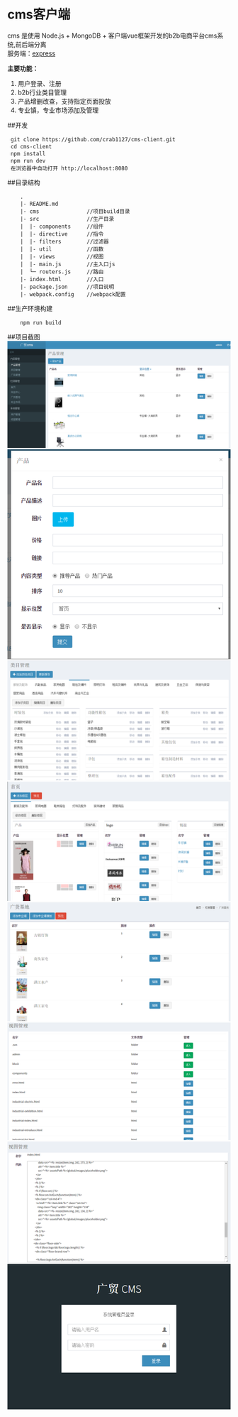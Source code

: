# cms客户端
cms 是使用 Node.js + MongoDB + 客户端vue框架开发的b2b电商平台cms系统,前后端分离  
服务端：[express](https://github.com/crab1127/cms-service)

**主要功能：**  
1. 用户登录、注册
2. b2b行业类目管理
3. 产品增删改查，支持指定页面投放
4. 专业镇，专业市场添加及管理


##开发

```
 git clone https://github.com/crab1127/cms-client.git
 cd cms-client
 npm install 
 npm run dev
 在浏览器中自动打开 http://localhost:8080
```


##目录结构

```
    .  
    |- README.md  
    |- cms               //项目build目录  
    |- src               //生产目录  
    |  |- components     //组件  
    |  |- directive      //指令  
    |  |- filters        //过滤器  
    |  |- util           //函数  
    |  |- views          //视图  
    |  |- main.js        //主入口js  
    |  └─ routers.js     //路由  
    |- index.html        //入口  
    |- package.json      //项目说明  
    |- webpack.config    //webpack配置  
```


##生产环境构建

```
    npm run build
```


##项目截图
![1](./src/image/1.png)
![2](./src/image/2.png)
![3](./src/image/3.png)
![4](./src/image/4.png)
![5](./src/image/5.png)
![6](./src/image/6.png)
![7](./src/image/7.png)
![8](./src/image/8.png)